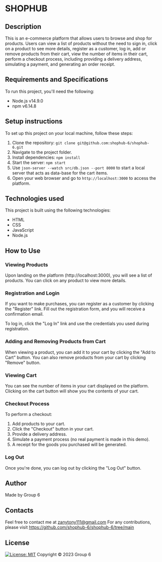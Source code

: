 # SHOPHUB

## Description

This is an e-commerce platform that allows users to browse and shop for products. Users can view a list of products without the need to sign in, click on a product to see more details, register as a customer, log in, add or remove products from their cart, view the number of items in their cart, perform a checkout process, including providing a delivery address, simulating a payment, and generating an order receipt.

## Requirements and Specifications

To run this project, you'll need the following:

- Node.js v14.9.0
- npm v6.14.8

## Setup instructions

To set up this project on your local machine, follow these steps:

1. Clone the repository: `git clone git@github.com:shophub-6/shophub-6.git`
2. Navigate to the project folder.
3. Install dependencies: `npm install`
4. Start the server: `npm start`
5. Use `json-server --watch src/db.json --port 8000` to start a local server that acts as data-base for the cart items.
6. Open your web browser and go to `http://localhost:3000` to access the platform.

## Technologies used

This project is built using the following technologies:

- HTML
- CSS
- JavaScript
- Node.js

## How to Use

### Viewing Products

Upon landing on the platform (http://localhost:3000), you will see a list of products. You can click on any product to view more details.

### Registration and Login

If you want to make purchases, you can register as a customer by clicking the "Register" link. Fill out the registration form, and you will receive a confirmation email.

To log in, click the "Log In" link and use the credentials you used during registration.

### Adding and Removing Products from Cart

When viewing a product, you can add it to your cart by clicking the "Add to Cart" button. You can also remove products from your cart by clicking "Remove" button.

### Viewing Cart

You can see the number of items in your cart displayed on the platform. Clicking on the cart button will show you the contents of your cart.

### Checkout Process

To perform a checkout:

1. Add products to your cart.
2. Click the "Checkout" button in your cart.
3. Provide a delivery address.
4. Simulate a payment process (no real payment is made in this demo).
5. A receipt for the goods you purchased will be generated.

### Log Out

Once you're done, you can log out by clicking the "Log Out" button.

## Author

Made by Group 6

## Contacts

Feel free to contact me at zanytony111@gmail.com For any contributions, please visit https://github.com/shophub-6/shophub-6/tree/main

## License

[![License: MIT](https://img.shields.io/badge/License-MIT-yellow.svg)](https://opensource.org/licenses/MIT)
Copyright © 2023 Group 6
